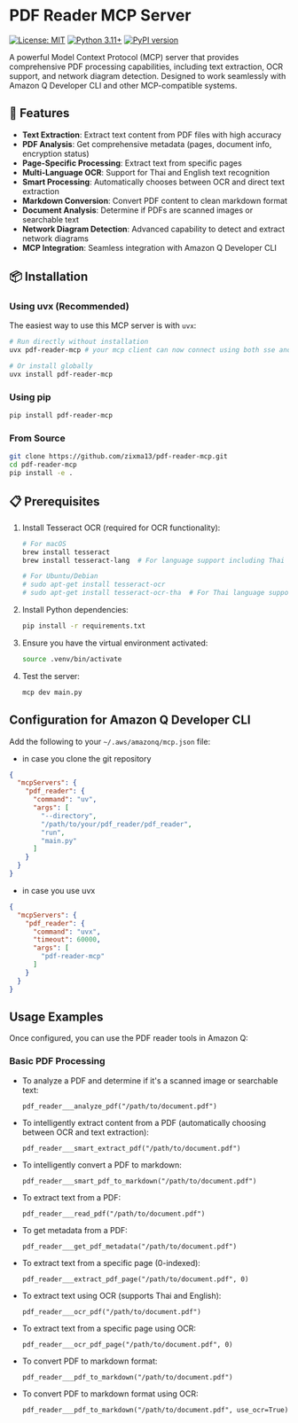 # PDF Reader MCP Server

[![License: MIT](https://img.shields.io/badge/License-MIT-yellow.svg)](https://opensource.org/licenses/MIT)
[![Python 3.11+](https://img.shields.io/badge/python-3.11+-blue.svg)](https://www.python.org/downloads/)
[![PyPI version](https://badge.fury.io/py/pdf-reader-mcp.svg)](https://badge.fury.io/py/pdf-reader-mcp)

A powerful Model Context Protocol (MCP) server that provides comprehensive PDF processing capabilities, including text extraction, OCR support, and network diagram detection. Designed to work seamlessly with Amazon Q Developer CLI and other MCP-compatible systems.

## 🚀 Features

- **Text Extraction**: Extract text content from PDF files with high accuracy
- **PDF Analysis**: Get comprehensive metadata (pages, document info, encryption status)
- **Page-Specific Processing**: Extract text from specific pages
- **Multi-Language OCR**: Support for Thai and English text recognition
- **Smart Processing**: Automatically chooses between OCR and direct text extraction
- **Markdown Conversion**: Convert PDF content to clean markdown format
- **Document Analysis**: Determine if PDFs are scanned images or searchable text
- **Network Diagram Detection**: Advanced capability to detect and extract network diagrams
- **MCP Integration**: Seamless integration with Amazon Q Developer CLI

## 📦 Installation

### Using uvx (Recommended)

The easiest way to use this MCP server is with `uvx`:

```bash
# Run directly without installation
uvx pdf-reader-mcp # your mcp client can now connect using both sse and stdio transport

# Or install globally
uvx install pdf-reader-mcp
```

### Using pip

```bash
pip install pdf-reader-mcp
```

### From Source

```bash
git clone https://github.com/zixma13/pdf-reader-mcp.git
cd pdf-reader-mcp
pip install -e .
```

## 📋 Prerequisites

1. Install Tesseract OCR (required for OCR functionality):
   ```bash
   # For macOS
   brew install tesseract
   brew install tesseract-lang  # For language support including Thai
   
   # For Ubuntu/Debian
   # sudo apt-get install tesseract-ocr
   # sudo apt-get install tesseract-ocr-tha  # For Thai language support
   ```

2. Install Python dependencies:
   ```bash
   pip install -r requirements.txt
   ```

3. Ensure you have the virtual environment activated:
   ```bash
   source .venv/bin/activate
   ```

4. Test the server:
   ```bash
   mcp dev main.py
   ```

## Configuration for Amazon Q Developer CLI

Add the following to your `~/.aws/amazonq/mcp.json` file:

- in case you clone the git repository

```json
{
  "mcpServers": {
    "pdf_reader": {
      "command": "uv",
      "args": [
        "--directory",
        "/path/to/your/pdf_reader/pdf_reader",
        "run",
        "main.py"
      ]
    }
  }
}
```

- in case you use uvx 
```json
{
  "mcpServers": {
    "pdf_reader": {
      "command": "uvx",
      "timeout": 60000,
      "args": [
        "pdf-reader-mcp"
      ]
    }
  }
}
```


## Usage Examples

Once configured, you can use the PDF reader tools in Amazon Q:

### Basic PDF Processing

- To analyze a PDF and determine if it's a scanned image or searchable text:
  ```
  pdf_reader___analyze_pdf("/path/to/document.pdf")
  ```

- To intelligently extract content from a PDF (automatically choosing between OCR and text extraction):
  ```
  pdf_reader___smart_extract_pdf("/path/to/document.pdf")
  ```

- To intelligently convert a PDF to markdown:
  ```
  pdf_reader___smart_pdf_to_markdown("/path/to/document.pdf")
  ```

- To extract text from a PDF:
  ```
  pdf_reader___read_pdf("/path/to/document.pdf")
  ```

- To get metadata from a PDF:
  ```
  pdf_reader___get_pdf_metadata("/path/to/document.pdf")
  ```

- To extract text from a specific page (0-indexed):
  ```
  pdf_reader___extract_pdf_page("/path/to/document.pdf", 0)
  ```

- To extract text using OCR (supports Thai and English):
  ```
  pdf_reader___ocr_pdf("/path/to/document.pdf")
  ```

- To extract text from a specific page using OCR:
  ```
  pdf_reader___ocr_pdf_page("/path/to/document.pdf", 0)
  ```

- To convert PDF to markdown format:
  ```
  pdf_reader___pdf_to_markdown("/path/to/document.pdf")
  ```

- To convert PDF to markdown format using OCR:
  ```
  pdf_reader___pdf_to_markdown("/path/to/document.pdf", use_ocr=True)
  ```

